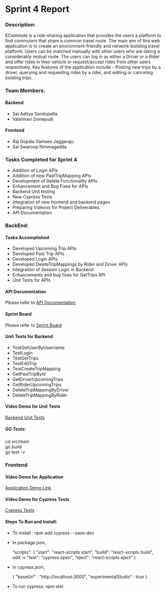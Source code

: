 # Sprint 4 Report  

### Description: 
ECommute is a ride-sharing application that provides the users a platform to find commuters that share a common travel route. The main aim of this web application is to create an environment-friendly and network-building travel platform. Users can be matched manually with other users who are taking a considerably mutual route. The users can log in as either a Driver or a Rider and offer rides in their vehicle or request/accept rides from other users respectively. Key features of the application include - Posting new trips by a driver, querying and requesting rides by a rider, and editing or canceling existing trips.

### Team Members:    
#### Backend
- Sai Aditya Sandupatla 
- Vaishnavi Donepudi 
#### Frontend
- Raj Gopala Vamsee Jaggaraju
- Sai Swaroop Nimmagadda

### Tasks Completed for Sprint 4
- Addition of Login APIs
- Addition of new PastTripMapping APIs
- Development of Delete Functionality APIs
- Enhancement and Bug Fixes for APIs
- Backend Unit testing
- New Cypress Tests
- Integration of new frontend and backend pages
- Preparing Videoos for Project Deliverables
- API Documentation

### BackEnd:
#### Tasks Accomplished
- Developed Upcoming Trip APIs
- Developed Past Trip APIs
- Developed Login APIs
- Developed DeleteTripMappings by Rider and Driver APIs
- Integration of Session Logic in Backend
- Enhancements and bug fixes for GetTrips API
- Unit Tests for APIs


#### API Documentation 
Please refer to [API Documentation](https://github.com/ssaditya/Ecommute-SE_Project/blob/main/API%20Documentation.md)

#### Sprint Board 
Please refer to [Sprint Board](https://github.com/ssaditya/Ecommute-SE_Project/projects/5)

#### Unit Tests for Backend
- TestGetUserByUsername 
- TestLogin
- TestGetTrips
- TestEditTrip
- TestCreateTripMapping
- GetPastTripById
- GetDriverUpcomingTrips
- GetRiderUpcomingTrips
- DeleteTripMappingByDriver
- DeleteTripMappingByRider
 
#### Video Demo for Unit Tests
[Backend Unit Tests](https://youtu.be/1C6F1_qyRU4)

##### GO Tests:
cd src/main  
go build  
go test -v 

### Frontend
#### Video Demo for Application
[Application Demo Link](https://youtu.be/jGSSdWPabGc)

#### Video Demo for Cypress Tests
[Cypress Tests](https://youtu.be/qT8D9GGeIT8)

#### Steps To Run and Install:
- To install : npm add cypress --save-dev  
- In package.json,

  	"scripts": {
    		"start": "react-scripts start",
    		"build": "react-scripts build",
    	   add -> "test": "cypress open",
    		"eject": "react-scripts eject"
  	}  
- In cypress.json,
	
	{
    		"baseUrl" : "http://localhost:3000",
    		"experimentalStudio" : true
	}  
- To run cypress: npm test  
